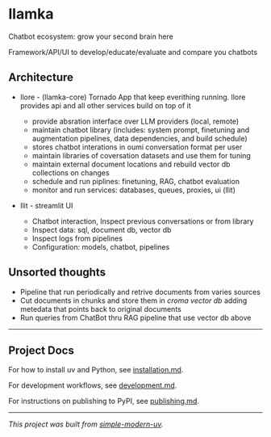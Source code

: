 # llamka

Chatbot ecosystem: grow your second brain here

Framework/API/UI to develop/educate/evaluate and compare you chatbots

## Architecture

* llore - (llamka-core) Tornado App that keep everithing running. llore provides api and all other services  build on top of it
    * provide absration interface over LLM providers (local, remote)
    * maintain chatbot library (includes: system prompt, finetuning and augmentation pipelines, data dependencies, and build schedule)
    * stores chatbot interations in oumi conversation format per user
    * maintain libraries of coversation datasets and use them for tuning
    * maintain external document locations and rebuild vector db collections on changes
    * schedule and run piplines: finetuning, RAG, chatbot evaluation 
    * monitor and run services: databases, queues, proxies, ui (llit)

* llit - streamlit UI 
    * Chatbot interaction, Inspect previous conversations or from library
    * Inspect data: sql, document db, vector db
    * Inspect logs from pipelines
    * Configuration: models, chatbot, pipelines




 ## Unsorted thoughts

* Pipeline that run periodically and retrive documents from varies sources
* Cut documents in chunks and store them in *croma vector db* adding metedata that points back to original documents
* Run queries from ChatBot thru RAG pipeline that use vector db above


* * *

## Project Docs

For how to install uv and Python, see [installation.md](installation.md).

For development workflows, see [development.md](development.md).

For instructions on publishing to PyPI, see [publishing.md](publishing.md).

* * *

*This project was built from
[simple-modern-uv](https://github.com/jlevy/simple-modern-uv).*
